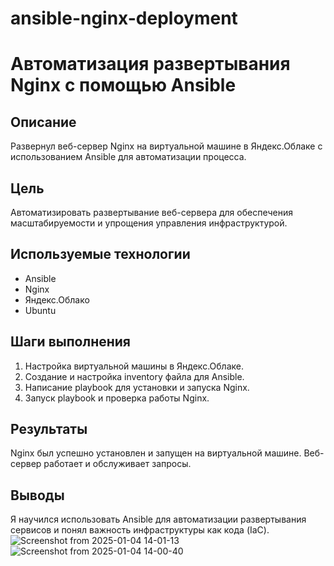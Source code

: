 # ansible-nginx-deployment
# Автоматизация развертывания Nginx с помощью Ansible

## Описание
Развернул веб-сервер Nginx на виртуальной машине в Яндекс.Облаке с использованием Ansible для автоматизации процесса.

## Цель
Автоматизировать развертывание веб-сервера для обеспечения масштабируемости и упрощения управления инфраструктурой.

## Используемые технологии
- Ansible
- Nginx
- Яндекс.Облако
- Ubuntu

## Шаги выполнения
1. Настройка виртуальной машины в Яндекс.Облаке.
2. Создание и настройка inventory файла для Ansible.
3. Написание playbook для установки и запуска Nginx.
4. Запуск playbook и проверка работы Nginx.

## Результаты
Nginx был успешно установлен и запущен на виртуальной машине. Веб-сервер работает и обслуживает запросы.

## Выводы
Я научился использовать Ansible для автоматизации развертывания сервисов и понял важность инфраструктуры как кода (IaC).
![Screenshot from 2025-01-04 14-01-13](https://github.com/user-attachments/assets/acb26c27-c7ad-49a9-ad99-09c568610190)
![Screenshot from 2025-01-04 14-00-40](https://github.com/user-attachments/assets/c9f14ca7-0969-48ee-8436-211fb5d7bd07)
